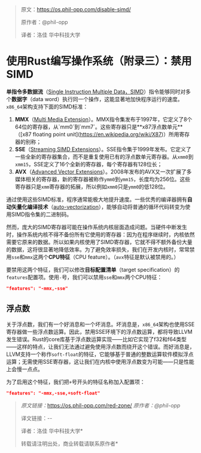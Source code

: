 >原文：https://os.phil-opp.com/disable-simd/
>
>原作者：@phil-opp
>
>译者：洛佳  华中科技大学

# 使用Rust编写操作系统（附录三）：禁用SIMD

**单指令多数据流**（[Single Instruction Multiple Data，SIMD](https://en.wikipedia.org/wiki/SIMD)）指令能够同时对多个**数据字**（data word）执行同一个操作，这能显著地加快程序运行的速度。`x86_64`架构支持下面的SIMD标准：

1. **MMX**（[Multi Media Extension](https://en.wikipedia.org/wiki/MMX_(instruction_set))）。MMX指令集发布于1997年，它定义了8个64位的寄存器，从`mm0`到`mm7`。这些寄存器只是**x87浮点数单元**（[x87 floating point unit](https://en.wikipedia.org/wiki/X87)）所用寄存器的别称；
2. **SSE**（[Streaming SIMD Extensions](https://en.wikipedia.org/wiki/Streaming_SIMD_Extensions)）。SSE指令集于1999年发布。它定义了一些全新的寄存器集合，而不是重复使用已有的浮点数单元寄存器。从`xmm0`到`xmm15`，SSE定义了16个全新的寄存器，每个寄存器有128位长；
3. **AVX**（[Advanced Vector Extensions](https://en.wikipedia.org/wiki/Advanced_Vector_Extensions)）。2008年发布的AVX又一次扩展了多媒体相关的寄存器，新的寄存器被称作`ymm0`到`ymm15`，长度均为256位。这些寄存器只是`xmm`寄存器的拓展，所以例如`xmm0`只是`ymm0`的低128位。

通过使用这些SIMD标准，程序通常能极大地提升速度。一些优秀的编译器拥有**自动矢量化编译技术**（[auto-vectorization](https://en.wikipedia.org/wiki/Automatic_vectorization)），能够自动将普通的循环代码转变为使用SIMD指令集的二进制码。

然而，庞大的SIMD寄存器可能在操作系统内核层面造成问题。当硬件中断发生时，操作系统内核不得不备份所有它使用的寄存器：因为在程序继续时，内核依然需要它原来的数据。所以如果内核使用了SIMD寄存器，它就不得不额外备份大量的数据，这将很显著地降低效率。为了避免效率损失，我们在开发内核时，常常禁用`sse`和`mmx`这两个**CPU特征**（CPU feature）。（`avx`特征是默认被禁用的。）

要禁用这两个特征，我们可以修改**目标配置清单**（target specification）的`features`配置项。使用`-`号，我们可以禁用`sse`和`mmx`两个CPU特征：

```json
"features": "-mmx,-sse"
```

## 浮点数

关于浮点数，我们有一个好消息和一个坏消息。坏消息是，`x86_64`架构也使用SSE寄存器做一些浮点数运算。因此，禁用SSE环境下的浮点数运算，都将导致LLVM发生错误。Rust的core库基于浮点数运算实现——比如它实现了f32和f64类型——这样的特点，让我们无法通过避免使用浮点数而绕开这个错误。而好消息是，LLVM支持一个称作`soft-float`的特征，它能够基于普通的整数运算软件模拟浮点运算；无需使用SSE寄存器，这让我们在内核中使用浮点数变为可能——只是性能上会慢一点点。

为了启用这个特征，我们把`+`号开头的特征名称加入配置项：

```json
"features": "-mmx,-sse,+soft-float"
```



> *原文链接：*<https://os.phil-opp.com/red-zone/>  *原作者：@phil-opp*  
>
> 译文链接：--
>
> 译者：洛佳  华中科技大学* 
>
> 转载请注明出处，商业转载请联系原作者*